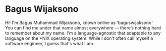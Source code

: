 # Bagus Wijaksono

Hi! I'm Bagus Muhammad Wijaksono, known online as 'baguswijaksono.' You can find me under that name almost everywhere — there’s nothing hard to remember about my name. I'm a language-agnostic that adaptable to any language on the *NIX operating system. While I don't often call myself a software engineer, I guess that's what I am.
